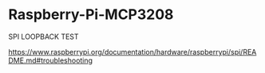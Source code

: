 # Raspberry-Pi-MCP3208


SPI LOOPBACK TEST


https://www.raspberrypi.org/documentation/hardware/raspberrypi/spi/README.md#troubleshooting
